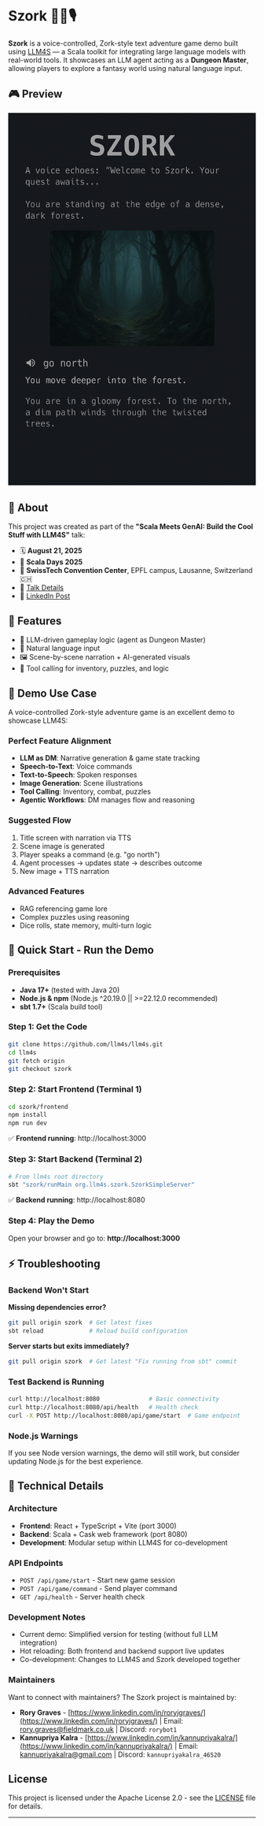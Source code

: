 # Szork 🧙‍♂️🎙️
**Szork** is a voice-controlled, Zork-style text adventure game demo built using [LLM4S](https://github.com/llm4s/llm4s) — a Scala toolkit for integrating large language models with real-world tools.
It showcases an LLM agent acting as a **Dungeon Master**, allowing players to explore a fantasy world using natural language input.

## 🎮 Preview
![Szork gameplay preview](assets/szork-demo-preview.png)

## 📢 About
This project was created as part of the **"Scala Meets GenAI: Build the Cool Stuff with LLM4S"** talk:
- 🗓 **August 21, 2025**  
- 🎤 **Scala Days 2025**  
- 📍 **SwissTech Convention Center**, EPFL campus, Lausanne, Switzerland 🇨🇭  
- 🔗 [Talk Details](https://scaladays.org/editions/2025/talks/scala-meets-genai-build-the)  
- 🔗 [LinkedIn Post](https://www.linkedin.com/feed/update/urn:li:activity:7348123421945262080/)

## 🚀 Features
- 🧠 LLM-driven gameplay logic (agent as Dungeon Master)
- 💬 Natural language input
- 🖼 Scene-by-scene narration + AI-generated visuals
- 🧰 Tool calling for inventory, puzzles, and logic

## 🧠 Demo Use Case
A voice-controlled Zork-style adventure game is an excellent demo to showcase LLM4S:

### Perfect Feature Alignment
- **LLM as DM**: Narrative generation & game state tracking  
- **Speech-to-Text**: Voice commands  
- **Text-to-Speech**: Spoken responses  
- **Image Generation**: Scene illustrations  
- **Tool Calling**: Inventory, combat, puzzles  
- **Agentic Workflows**: DM manages flow and reasoning  

### Suggested Flow
1. Title screen with narration via TTS  
2. Scene image is generated  
3. Player speaks a command (e.g. "go north")  
4. Agent processes → updates state → describes outcome  
5. New image + TTS narration  

### Advanced Features
- RAG referencing game lore  
- Complex puzzles using reasoning  
- Dice rolls, state memory, multi-turn logic  

## 🚀 Quick Start - Run the Demo

### Prerequisites
- **Java 17+** (tested with Java 20)
- **Node.js & npm** (Node.js ^20.19.0 || >=22.12.0 recommended)  
- **sbt 1.7+** (Scala build tool)

### Step 1: Get the Code
```bash
git clone https://github.com/llm4s/llm4s.git
cd llm4s
git fetch origin
git checkout szork
```

### Step 2: Start Frontend (Terminal 1)
```bash
cd szork/frontend
npm install
npm run dev
```
✅ **Frontend running**: http://localhost:3000

### Step 3: Start Backend (Terminal 2)  
```bash
# From llm4s root directory
sbt "szork/runMain org.llm4s.szork.SzorkSimpleServer"
```
✅ **Backend running**: http://localhost:8080

### Step 4: Play the Demo
Open your browser and go to: **http://localhost:3000**

## ⚡ Troubleshooting

### Backend Won't Start
**Missing dependencies error?**
```bash
git pull origin szork  # Get latest fixes
sbt reload             # Reload build configuration
```

**Server starts but exits immediately?**
```bash
git pull origin szork  # Get latest "Fix running from sbt" commit
```

### Test Backend is Running
```bash
curl http://localhost:8080              # Basic connectivity
curl http://localhost:8080/api/health   # Health check
curl -X POST http://localhost:8080/api/game/start  # Game endpoint
```

### Node.js Warnings
If you see Node version warnings, the demo will still work, but consider updating Node.js for the best experience.

## 🔧 Technical Details

### Architecture
- **Frontend**: React + TypeScript + Vite (port 3000)
- **Backend**: Scala + Cask web framework (port 8080)  
- **Development**: Modular setup within LLM4S for co-development

### API Endpoints
- `POST /api/game/start` - Start new game session
- `POST /api/game/command` - Send player command  
- `GET /api/health` - Server health check

### Development Notes
- Current demo: Simplified version for testing (without full LLM integration)
- Hot reloading: Both frontend and backend support live updates
- Co-development: Changes to LLM4S and Szork developed together

### Maintainers
Want to connect with maintainers? The Szork project is maintained by:
- **Rory Graves** - [https://www.linkedin.com/in/roryjgraves/](https://www.linkedin.com/in/roryjgraves/) | Email: [rory.graves@fieldmark.co.uk](mailto:rory.graves@fieldmark.co.uk) | Discord: `rorybot1`
- **Kannupriya Kalra** - [https://www.linkedin.com/in/kannupriyakalra/](https://www.linkedin.com/in/kannupriyakalra/) | Email: [kannupriyakalra@gmail.com](mailto:kannupriyakalra@gmail.com) | Discord: `kannupriyakalra_46520`

## License
This project is licensed under the Apache License 2.0 - see the [LICENSE](LICENSE) file for details.

----------------
[llm4s]: https://github.com/llm4s/llm4s  
[Scala 3]: https://dotty.epfl.ch/  
[Scala 2]: https://www.scala-lang.org/
